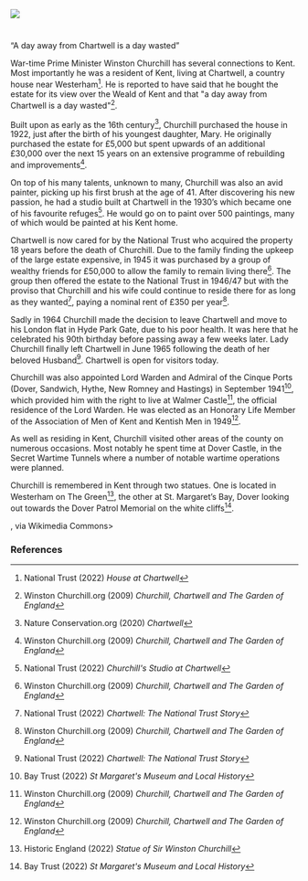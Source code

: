 <a href="https://dev.visual-essays.app"><img src="https://dev-visual-essays.netlify.app/images/ve-button.png"></a>

<param ve-config title="Sir Winston Churchill (1874-1965)" author="Michelle Whitham" layout="vtl" banner="https://upload.wikimedia.org/wikipedia/commons/1/1d/Chartwell_and_Surrounding_Land.jpg">

<param ve-entity eid="Q1067909" aliases="Chartwell">

#

“A day away from Chartwell is a day wasted”

War-time Prime Minister Winston Churchill has several connections to Kent.  Most importantly he was a resident of Kent, living at Chartwell, a country house near Westerham[^ref1].  He is reported to have said that he bought the estate for its view over the Weald of Kent and that "a day away from Chartwell is a day wasted"[^ref2].

Built upon as early as the 16th century[^ref3], Churchill purchased the house in 1922, just after the birth of his youngest daughter, Mary. He originally purchased the estate for £5,000 but spent upwards of an additional £30,000 over the next 15 years on an extensive programme of rebuilding and improvements[^ref4].
<param ve-image url="https://upload.wikimedia.org/wikipedia/commons/e/ef/Entrance_to_Churchill%27s_Garden_Studio_at_Chartwell_-_geograph.org.uk_-_1421616.jpg" label="Churchill and Einstein at Chartwell in 1933" attribution=Unknown photographer, Public domain, via Wikimedia Commons>

On top of his many talents, unknown to many, Churchill was also an avid painter, picking up his first brush at the age of 41.  After discovering his new passion, he had a studio built at Chartwell in the 1930’s which became one of his favourite refuges[^ref5].   He would go on to paint over 500 paintings, many of which would be painted at his Kent home.
<param ve-image url="https://upload.wikimedia.org/wikipedia/commons/f/f0/Churchill_and_Einstein_in_1933.jpg" label="Entrance to Churchill's Studio at Chartwell" attribution=PAUL FARMER / Entrance to Churchill's Garden Studio at Chartwell>

Chartwell is now cared for by the National Trust who acquired the property 18 years before the death of Churchill.  Due to the family finding the upkeep of the large estate expensive, in 1945 it was purchased by a group of wealthy friends for £50,000 to allow the family to remain living there[^ref6].  The group then offered the estate to the National Trust in 1946/47 but with the proviso that Churchill and his wife could continue to reside there for as long as they wanted[^ref7], paying a nominal rent of £350 per year[^ref8]. 

Sadly in 1964 Churchill made the decision to leave Chartwell and move to his London flat in Hyde Park Gate, due to his poor health.  It was here that he celebrated his 90th birthday before passing away a few weeks later.  Lady Churchill finally left Chartwell in June 1965 following the death of her beloved Husband[^ref9].   Chartwell is open for visitors today.
<param ve-image url="https://upload.wikimedia.org/wikipedia/commons/a/ab/Tea_at_Chartwell.jpg" label="Tea at Chartwell" attribution=Unknown photographer, Public domain, via Wikimedia Commons>

Churchill was also appointed Lord Warden and Admiral of the Cinque Ports (Dover, Sandwich, Hythe, New Romney and Hastings) in September 1941[^ref10], which provided him with the right to live at Walmer Castle[^ref11], the official residence of the Lord Warden.  He was elected as an Honorary Life Member of the Association of Men of Kent and Kentish Men in 1949[^ref12].
<param ve-image url="https://upload.wikimedia.org/wikipedia/commons/1/16/Standard_of_the_Lord_Warden_of_the_Cinque_Ports_RMG_L0123.tiff" label="Standard of the Lord Warden of the Cinque Ports" attribution=John Edgington, Public domain, via Wikimedia Commons>

As well as residing in Kent, Churchill visited other areas of the county on numerous occasions. Most notably he spent time at Dover Castle, in the Secret Wartime Tunnels where a number of notable wartime operations were planned.
<param ve-image url=https://upload.wikimedia.org/wikipedia/commons/d/d9/Winston_Churchill_studies_after_action_reports_with_Vice_Admiral_Sir_Bertram_Ramsay%2C_Flag_Officer_Comanding_Dover%2C_28_August_1940._H3508.jpgf" label="Winston Churchill studies after action reports with Vice Admiral Sir Bertram Ramsay, Flag Officer Comanding Dover, 28 August 1940" attribution=War Office official photographer, Horton (Capt), Public domain, via Wikimedia Commons>

Churchill is remembered in Kent through two statues. One is located in Westerham on The Green[^ref13], the other at St. Margaret’s Bay, Dover looking out towards the Dover Patrol Memorial on the white cliffs[^ref14].
<param ve-image url="https://upload.wikimedia.org/wikipedia/commons/a/ae/Churchill_monument.jpg" label="Churchill Statue in Westerham" attribution=Scott Woodrow, CC BY-SA 4.0 <https://creativecommons.org/licenses/by-sa/4.0>, via Wikimedia Commons>


### References 

[^ref1]: National Trust (2022) _House at Chartwell_

[^ref2]: Winston Churchill.org (2009) _Churchill, Chartwell and The Garden of England_

[^ref3]: Nature Conservation.org (2020) _Chartwell_

[^ref4]: Winston Churchill.org (2009) _Churchill, Chartwell and The Garden of England_

[^ref5]: National Trust (2022) _Churchill's Studio at Chartwell_

[^ref6]: Winston Churchill.org (2009) _Churchill, Chartwell and The Garden of England_

[^ref7]: National Trust (2022) _Chartwell: The National Trust Story_

[^ref8]: Winston Churchill.org (2009) _Churchill, Chartwell and The Garden of England_

[^ref9]: National Trust (2022) _Chartwell: The National Trust Story_

[^ref10]: Bay Trust (2022) _St Margaret's Museum and Local History_

[^ref11]: Winston Churchill.org (2009) _Churchill, Chartwell and The Garden of England_

[^ref12]: Winston Churchill.org (2009) _Churchill, Chartwell and The Garden of England_

[^ref13]: Historic England (2022) _Statue of Sir Winston Churchill_

[^ref14]: Bay Trust (2022) _St Margaret's Museum and Local History_
